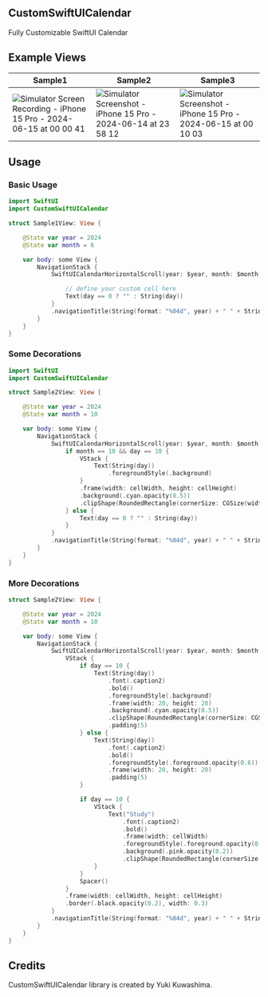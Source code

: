 ## CustomSwiftUICalendar

Fully Customizable SwiftUI Calendar

## Example Views

| Sample1 | Sample2 | Sample3 |
| - | - | - |
| ![Simulator Screen Recording - iPhone 15 Pro - 2024-06-15 at 00 00 41](https://github.com/yukiny0811/CustomSwiftUICalendar/assets/28947703/5ab09971-6df3-4454-ba16-c38c20f5cdc7) | ![Simulator Screenshot - iPhone 15 Pro - 2024-06-14 at 23 58 12](https://github.com/yukiny0811/CustomSwiftUICalendar/assets/28947703/5e2af3f6-91aa-4524-9e08-0526c1247d7e) | ![Simulator Screenshot - iPhone 15 Pro - 2024-06-15 at 00 10 03](https://github.com/yukiny0811/CustomSwiftUICalendar/assets/28947703/8a2b54fd-b625-437c-a73f-32cf7122f76f) |

## Usage

### Basic Usage

```Sample1View.swift
import SwiftUI
import CustomSwiftUICalendar

struct Sample1View: View {

    @State var year = 2024
    @State var month = 6

    var body: some View {
        NavigationStack {
            SwiftUICalendarHorizontalScroll(year: $year, month: $month, startsFromMonday: true){ year, month, day, cellWidth, cellHeight in

                // define your custom cell here
                Text(day == 0 ? "" : String(day))
            }
            .navigationTitle(String(format: "%04d", year) + " " + String(format: "%02d", month))
        }
    }
}
```

### Some Decorations

```Sample2View.swift
import SwiftUI
import CustomSwiftUICalendar

struct Sample2View: View {

    @State var year = 2024
    @State var month = 10

    var body: some View {
        NavigationStack {
            SwiftUICalendarHorizontalScroll(year: $year, month: $month, startsFromMonday: true){ year, month, day, cellWidth, cellHeight in
                if month == 10 && day == 10 {
                    VStack {
                        Text(String(day))
                            .foregroundStyle(.background)
                    }
                    .frame(width: cellWidth, height: cellHeight)
                    .background(.cyan.opacity(0.5))
                    .clipShape(RoundedRectangle(cornerSize: CGSize(width: 10, height: 10)))
                } else {
                    Text(day == 0 ? "" : String(day))
                }
            }
            .navigationTitle(String(format: "%04d", year) + " " + String(format: "%02d", month))
        }
    }
}
```

### More Decorations

```Sample3View.swift
struct Sample2View: View {

    @State var year = 2024
    @State var month = 10

    var body: some View {
        NavigationStack {
            SwiftUICalendarHorizontalScroll(year: $year, month: $month, startsFromMonday: true){ year, month, day, cellWidth, cellHeight in
                VStack {
                    if day == 10 {
                        Text(String(day))
                            .font(.caption2)
                            .bold()
                            .foregroundStyle(.background)
                            .frame(width: 20, height: 20)
                            .background(.cyan.opacity(0.5))
                            .clipShape(RoundedRectangle(cornerSize: CGSize(width: 10, height: 10)))
                            .padding(5)
                    } else {
                        Text(String(day))
                            .font(.caption2)
                            .bold()
                            .foregroundStyle(.foreground.opacity(0.6))
                            .frame(width: 20, height: 20)
                            .padding(5)
                    }

                    if day == 10 {
                        VStack {
                            Text("Study")
                                .font(.caption2)
                                .bold()
                                .frame(width: cellWidth)
                                .foregroundStyle(.foreground.opacity(0.6))
                                .background(.pink.opacity(0.2))
                                .clipShape(RoundedRectangle(cornerSize: CGSize(width: 3, height: 3)))
                        }
                    }
                    Spacer()
                }
                .frame(width: cellWidth, height: cellHeight)
                .border(.black.opacity(0.2), width: 0.3)
            }
            .navigationTitle(String(format: "%04d", year) + " " + String(format: "%02d", month))
        }
    }
}
```

## Credits

CustomSwiftUICalendar library is created by Yuki Kuwashima.
